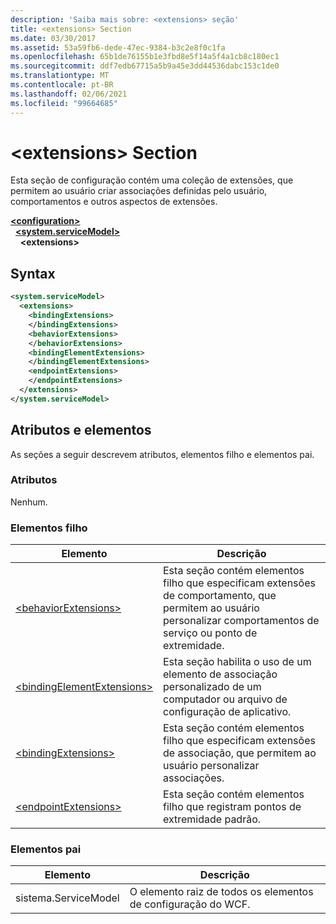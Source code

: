 ```yaml
---
description: 'Saiba mais sobre: <extensions> seção'
title: <extensions> Section
ms.date: 03/30/2017
ms.assetid: 53a59fb6-dede-47ec-9384-b3c2e8f0c1fa
ms.openlocfilehash: 65b1de76155b1e3fbd8e5f14a5f4a1cb8c180ec1
ms.sourcegitcommit: ddf7edb67715a5b9a45e3dd44536dabc153c1de0
ms.translationtype: MT
ms.contentlocale: pt-BR
ms.lasthandoff: 02/06/2021
ms.locfileid: "99664685"
---
```

# <a name="extensions-section"></a>\<extensions> Section

Esta seção de configuração contém uma coleção de extensões, que permitem ao usuário criar associações definidas pelo usuário, comportamentos e outros aspectos de extensões.  
  
[**\<configuration>**](../configuration-element.md)\
&nbsp;&nbsp;[**\<system.serviceModel>**](system-servicemodel.md)\
&nbsp;&nbsp;&nbsp;&nbsp;**\<extensions>**  
  
## <a name="syntax"></a>Syntax  
  
```xml  
<system.serviceModel>
  <extensions>
    <bindingExtensions>
    </bindingExtensions>
    <behaviorExtensions>
    </behaviorExtensions>
    <bindingElementExtensions>
    </bindingElementExtensions>
    <endpointExtensions>
    </endpointExtensions>
  </extensions>
</system.serviceModel>
```  
  
## <a name="attributes-and-elements"></a>Atributos e elementos  

 As seções a seguir descrevem atributos, elementos filho e elementos pai.  
  
### <a name="attributes"></a>Atributos  

 Nenhum.  
  
### <a name="child-elements"></a>Elementos filho  
  
|Elemento|Descrição|  
|-------------|-----------------|  
|[\<behaviorExtensions>](behaviorextensions.md)|Esta seção contém elementos filho que especificam extensões de comportamento, que permitem ao usuário personalizar comportamentos de serviço ou ponto de extremidade.|  
|[\<bindingElementExtensions>](bindingelementextensions.md)|Esta seção habilita o uso de um elemento de associação personalizado de um computador ou arquivo de configuração de aplicativo.|  
|[\<bindingExtensions>](bindingextensions.md)|Esta seção contém elementos filho que especificam extensões de associação, que permitem ao usuário personalizar associações.|  
|[\<endpointExtensions>](endpointextensions.md)|Esta seção contém elementos filho que registram pontos de extremidade padrão.|  
  
### <a name="parent-elements"></a>Elementos pai  
  
|Elemento|Descrição|  
|-------------|-----------------|  
|sistema.ServiceModel|O elemento raiz de todos os elementos de configuração do WCF.|
